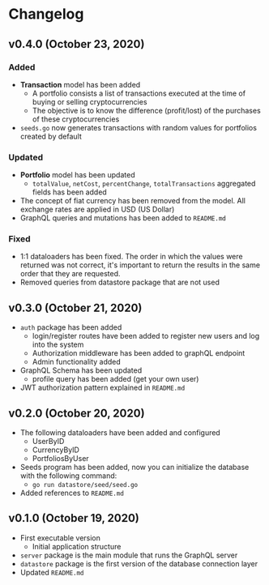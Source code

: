 # Changelog

## v0.4.0 (October 23, 2020)

### Added
- **Transaction** model has been added
    - A portfolio consists a list of transactions executed at the time of buying or selling cryptocurrencies
    - The objective is to know the difference (profit/lost) of the purchases of these cryptocurrencies
- `seeds.go` now generates transactions with random values for portfolios created by default
    
### Updated
- **Portfolio** model has been updated
    - `totalValue`, `netCost`, `percentChange`, `totalTransactions` aggregated fields has been added
- The concept of fiat currency has been removed from the model. All exchange rates are applied in USD (US Dollar)
- GraphQL queries and mutations has been added to `README.md`

### Fixed
- 1:1 dataloaders has been fixed. The order in which the values were returned was not correct, it's important to 
return the results in the same order that they are requested.
- Removed queries from datastore package that are not used

## v0.3.0 (October 21, 2020)

- `auth` package has been added
    - login/register routes have been added to register new users and log into the system
    - Authorization middleware has been added to graphQL endpoint
    - Admin functionality added
- GraphQL Schema has been updated
    - profile query has been added (get your own user)
- JWT authorization pattern explained in `README.md`

## v0.2.0 (October 20, 2020)

- The following dataloaders have been added and configured
    - UserByID
    - CurrencyByID
    - PortfoliosByUser
- Seeds program has been added, now you can initialize the database with the following command:
    - `go run datastore/seed/seed.go`
- Added references to `README.md`

## v0.1.0 (October 19, 2020)

- First executable version
    - Initial application structure
- `server` package is the main module that runs the GraphQL server
- `datastore` package is the first version of the database connection layer
- Updated `README.md`